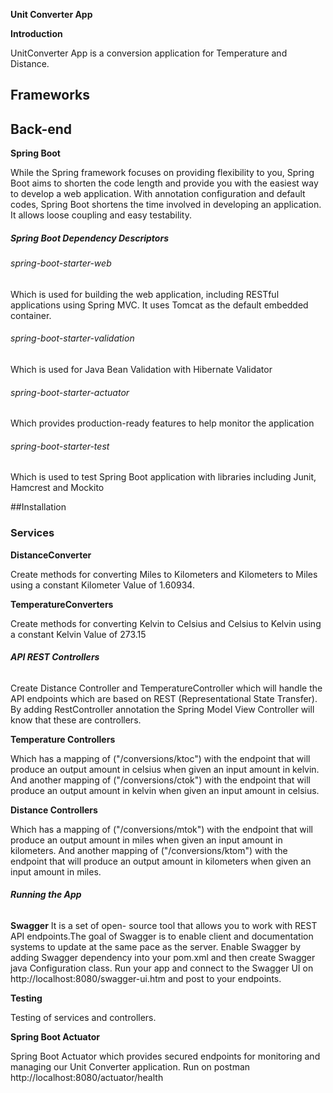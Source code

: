 **Unit Converter App**

**Introduction** 

UnitConverter App is a conversion application for Temperature and Distance. 

## Frameworks
## Back-end
**Spring Boot**

While the Spring framework focuses on providing flexibility to you, Spring Boot aims to shorten the code length and provide you with the easiest way to develop a web application. With annotation configuration and default codes, Spring Boot shortens the time involved in developing an application. It allows loose coupling and easy testability.
##### Spring Boot Dependency Descriptors
###### spring-boot-starter-web
Which is used for building the web application, including RESTful applications using Spring MVC. It uses Tomcat as the default embedded container.
###### spring-boot-starter-validation
Which is used for Java Bean Validation with Hibernate Validator
###### spring-boot-starter-actuator
Which provides production-ready features to help monitor the application
###### spring-boot-starter-test
Which is used to test Spring Boot application with libraries including Junit, Hamcrest and Mockito

##Installation
### **Services**

**DistanceConverter**

Create methods for converting Miles to Kilometers and Kilometers to Miles using a constant Kilometer Value of 1.60934.

**TemperatureConverters**

Create methods for converting Kelvin to Celsius and Celsius to Kelvin using a constant Kelvin Value of 273.15

######  **API REST Controllers**

Create Distance Controller and TemperatureController which will handle the API endpoints which are based on REST (Representational State Transfer). By adding RestController annotation the Spring Model View Controller will know that these are controllers.

**Temperature Controllers**

Which has a mapping of ("/conversions/ktoc") with the endpoint that will produce an output amount in celsius when given an input amount in kelvin.
And another mapping of ("/conversions/ctok")  with the endpoint that will produce an output amount in kelvin when given an input amount in celsius.

**Distance Controllers**

Which has a mapping of ("/conversions/mtok") with the endpoint that will produce an output amount in miles when given an input amount in kilometers.
And another mapping of ("/conversions/ktom")  with the endpoint that will produce an output amount in kilometers when given an input amount in miles.

###### **Running the App**

**Swagger**
It is a set of open- source tool that allows you to work with REST API endpoints.The goal of Swagger is to enable client and documentation systems to update at the same pace as the server. Enable Swagger by adding Swagger dependency into your pom.xml and then create Swagger java Configuration class. Run your app and connect to the Swagger UI on http://localhost:8080/swagger-ui.htm and post to your endpoints. 

**Testing**

Testing of services and controllers.

**Spring Boot Actuator**

Spring Boot Actuator which provides secured endpoints for monitoring and managing our Unit Converter application. Run on postman http://localhost:8080/actuator/health